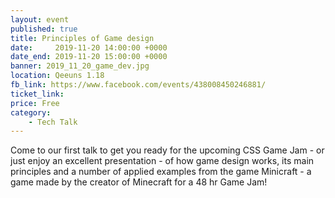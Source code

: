 ```yaml
---
layout: event
published: true
title: Principles of Game design
date:     2019-11-20 14:00:00 +0000
date_end: 2019-11-20 15:00:00 +0000
banner: 2019_11_20_game_dev.jpg
location: Qeeuns 1.18
fb_link: https://www.facebook.com/events/438008450246881/
ticket_link:
price: Free
category:
    - Tech Talk
---
```


Come to our first talk to get you ready for the upcoming CSS Game Jam - or just enjoy an excellent presentation - of how game design works, its main principles and a number of applied examples from the game Minicraft - a game made by the creator of Minecraft for a 48 hr Game Jam!
